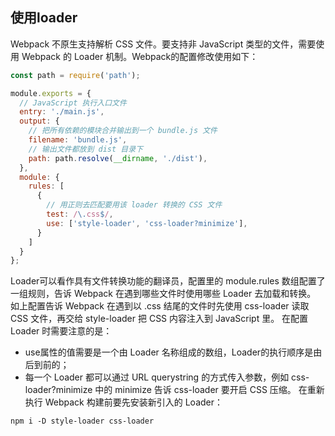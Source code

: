 ## 使用loader

Webpack 不原生支持解析 CSS 文件。要支持非 JavaScript 类型的文件，需要使用 Webpack 的 Loader 机制。Webpack的配置修改使用如下：
```javascript
const path = require('path');

module.exports = {
  // JavaScript 执行入口文件
  entry: './main.js',
  output: {
    // 把所有依赖的模块合并输出到一个 bundle.js 文件
    filename: 'bundle.js',
    // 输出文件都放到 dist 目录下
    path: path.resolve(__dirname, './dist'),
  },
  module: {
    rules: [
      {
        // 用正则去匹配要用该 loader 转换的 CSS 文件
        test: /\.css$/,
        use: ['style-loader', 'css-loader?minimize'],
      }
    ]
  }
};
```
Loader可以看作具有文件转换功能的翻译员，配置里的 module.rules 数组配置了一组规则，告诉 Webpack 在遇到哪些文件时使用哪些 Loader 去加载和转换。 如上配置告诉 Webpack 在遇到以 .css 结尾的文件时先使用 css-loader 读取 CSS 文件，再交给 style-loader 把 CSS 内容注入到 JavaScript 里。 在配置 Loader 时需要注意的是：
- use属性的值需要是一个由 Loader 名称组成的数组，Loader的执行顺序是由后到前的；
- 每一个 Loader 都可以通过 URL querystring 的方式传入参数，例如 css-loader?minimize 中的 minimize 告诉 css-loader 要开启 CSS 压缩。
在重新执行 Webpack 构建前要先安装新引入的 Loader：
```
npm i -D style-loader css-loader
```
